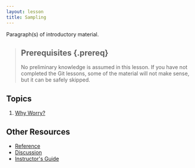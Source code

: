 ```yaml
---
layout: lesson
title: Sampling
---
```

Paragraph(s) of introductory material.

> ## Prerequisites {.prereq}
>
> No preliminary knowledge is assumed in this lesson. If you have not
> completed the Git lessons, some of the material will not make sense, 
> but it can be safely skipped.

## Topics

1.  [Why Worry?](01-sampling.html)


## Other Resources

*   [Reference](reference.html)
*   [Discussion](discussion.html)
*   [Instructor's Guide](instructors.html)